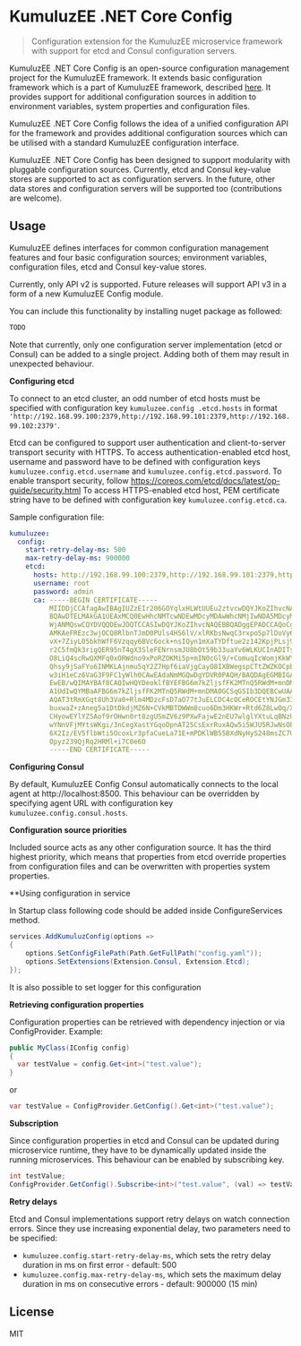 # KumuluzEE .NET Core Config

> Configuration extension for the KumuluzEE microservice framework with support for etcd and Consul configuration 
servers.

KumuluzEE .NET Core Config is an open-source configuration management project for the KumuluzEE framework. It extends basic 
configuration framework which is a part of KumuluzEE framework, described 
[here](https://github.com/kumuluz/kumuluzee/wiki/Configuration). It provides support for additional configuration 
sources in addition to environment variables, system properties and configuration files. 

KumuluzEE .NET Core Config follows the idea of a unified configuration API for the framework and provides additional
configuration sources which can be utilised with a standard KumuluzEE configuration interface. 

KumuluzEE .NET Core Config has been designed to support modularity with pluggable configuration sources. Currently, etcd and 
Consul key-value stores are supported to act as configuration servers. In the future, other data stores and 
configuration servers will be supported too (contributions are welcome).

## Usage
KumuluzEE defines interfaces for common configuration management features and four basic configuration sources; 
environment variables, configuration files, etcd and Consul key-value stores.

Currently, only API v2 is supported. Future releases will support API v3 in a form of a new KumuluzEE Config module.

You can include this functionality by installing nuget package as followed:

```cmd
TODO
```

Note that currently, only one configuration server implementation (etcd or Consul) can be added to a single project.
Adding both of them may result in unexpected behaviour.

**Configuring etcd**

To connect to an etcd cluster, an odd number of etcd hosts must be specified with configuration key `kumuluzee.config
.etcd.hosts` in format 
`'http://192.168.99.100:2379,http://192.168.99.101:2379,http://192.168.99.102:2379'`.

Etcd can be configured to support user authentication and client-to-server transport security with HTTPS. To access 
authentication-enabled etcd host, username and password have to be defined with configuration keys 
`kumuluzee.config.etcd.username` and `kumuluzee.config.etcd.password`. To enable transport security, follow 
https://coreos.com/etcd/docs/latest/op-guide/security.html To access HTTPS-enabled etcd host, PEM certificate string
have to be defined with configuration key `kumuluzee.config.etcd.ca`.

Sample configuration file: 

```yaml
kumuluzee:
  config:
    start-retry-delay-ms: 500
    max-retry-delay-ms: 900000
    etcd:
      hosts: http://192.168.99.100:2379,http://192.168.99.101:2379,http://192.168.99.102:2379
      username: root
      password: admin
      ca: -----BEGIN CERTIFICATE-----
          MIIDDjCCAfagAwIBAgIUZzEIr206GOYqlxHLWtUUEu2ztvcwDQYJKoZIhvcNAQEL
          BQAwDTELMAkGA1UEAxMCQ0EwHhcNMTcwNDEwMDcyMDAwWhcNMjIwNDA5MDcyMDAw
          WjANMQswCQYDVQQDEwJDQTCCASIwDQYJKoZIhvcNAQEBBQADggEPADCCAQoCggEB
          AMKAeFREzc3wjOCQ8RlbnTJmD0PUls4HS6lV/xlRKbsNwqC3rxpoSp7lDoVy6MNr
          vX+7ZiyL05bkhWfF6Vzqqy6BVc6ock+nsIQyn1mXaTYDftue2z142KpjPLsj9YbP
          r2C5fmQk3rigQER95nT4gX3SleFENrnsmJU8bOt59b33uaYv6WLKUCInADITsQAN
          O8LiQ4scRwQXMFq0xORWdno9xPoRZOKMi5p+mIN0cGl9/+ComuqIcWomjKkWYK58
          Qhsy9jSaFYo6INMKLAjnmu5qY2Z7Hpf6iaVjgCayO8IXBWegspCTtZWZKOCpbO4A
          w3iH1eCz6VaG3F9FC1yWlh0CAwEAdaNmMGQwDgYDVR0PAQH/BAQDAgEGMBIGA1Ud
          EwEB/wQIMAYBAf8CAQIwHQYDeoklfBYEFBG6m7kZljsfFK2MTnQ5RWdM+mnDMB8G
          A1UdIwQYMBaAFBG6m7kZljsfFK2MTnQ5RWdM+mnDMA0GCSqGSIb3DQEBCwUAA4IB
          AQAT3tRmXGqt8Uh3Va0+Rlm4MDzcFsD7aO77tJuELCDC4cOCeROCEtYNJGm33MFe
          buxwaZ+zAneg5a1DtDkdjMZ6N+CVkMBTDWWm8cuo6Dm3HKWr+Rtd6Z8LwOq/X40C
          CHyowEYlYZSAof9rOHwn0rt8zgUSmZV6z9PXwFajwE2nEU7wlglYXtuLqBNzUYeN
          wYNnVFjMYtsWKgi/3nCegXastYGqoDpnAT25CsExrRuxAQw5i5WJU5RJwNsOPod5
          6X2Iz/EV5flbWti5OcoxLr3pfaCueLa71E+mPDKlWB55BXdNyHyS248msZC7UD2I
          Opyz239QjRq2HRMl+i7C0e6O
          -----END CERTIFICATE-----
```

**Configuring Consul**

By default, KumuluzEE Config Consul automatically connects to the local agent at http://localhost:8500. This behaviour 
can be overridden by specifying agent URL with configuration key `kumuluzee.config.consul.hosts`.

**Configuration source priorities**

Included source acts as any other configuration source. It has the third highest priority, which means that properties 
from etcd override properties from configuration files and can be overwritten with properties system properties.

**Using configuration in service

In Startup class following code should be added inside ConfigureServices method.

```csharp
services.AddKumuluzConfig(options =>
{
    options.SetConfigFilePath(Path.GetFullPath("config.yaml"));
    options.SetExtensions(Extension.Consul, Extension.Etcd);
});
```

It is also possible to set logger for this configuration

**Retrieving configuration properties**

Configuration properties can be retrieved with dependency injection or via ConfigProvider. Example:

```csharp
public MyClass(IConfig config)
{
  var testValue = config.Get<int>("test.value");
}
```
or
```csharp
var testValue = ConfigProvider.GetConfig().Get<int>("test.value");
```

**Subscription**

Since configuration properties in etcd and Consul can be updated during microservice runtime, they have to be
dynamically updated inside the running microservices. This behaviour can be enabled by subscribing key.

```csharp
int testValue;
ConfigProvider.GetConfig().Subscribe<int>("test.value", (val) => testValue = val);
```

**Retry delays**

Etcd and Consul implementations support retry delays on watch connection errors. Since they use increasing exponential
delay, two parameters need to be specified:

- `kumuluzee.config.start-retry-delay-ms`, which sets the retry delay duration in ms on first error - default: 500
- `kumuluzee.config.max-retry-delay-ms`, which sets the maximum delay duration in ms on consecutive errors -
default: 900000 (15 min)


## License

MIT

